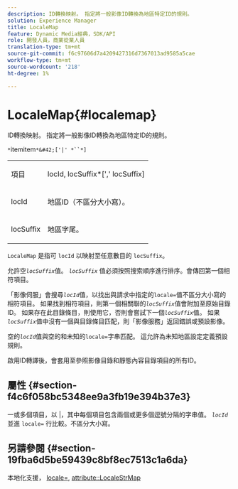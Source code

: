 ```yaml
---
description: ID轉換映射。 指定將一般影像ID轉換為地區特定ID的規則。
solution: Experience Manager
title: LocaleMap
feature: Dynamic Media經典，SDK/API
role: 開發人員，商業從業人員
translation-type: tm+mt
source-git-commit: f6c97606d7a4209427316d7367013ad9585a5cae
workflow-type: tm+mt
source-wordcount: '218'
ht-degree: 1%

---
```



# LocaleMap{#localemap}

ID轉換映射。 指定將一般影像ID轉換為地區特定ID的規則。

`*`itemitem`*&#42;['|' *``*]`

<table id="simpletable_A6DD1A28F8ED4178A8ADDB2F3AEFC402"> 
 <tr class="strow"> 
  <td class="stentry"> <p><span class="varname"> 項目</span> </p></td> 
  <td class="stentry"> <p><span class="varname"> locId</span>,<span class="varname"> locSuffix</span>*[','<span class="varname"> locSuffix</span>] </p></td> 
 </tr> 
 <tr class="strow"> 
  <td class="stentry"> <p><span class="varname"> locId</span> </p></td> 
  <td class="stentry"> <p>地區ID（不區分大小寫）。 </p></td> 
 </tr> 
 <tr class="strow"> 
  <td class="stentry"> <p><span class="varname"> locSuffix</span> </p></td> 
  <td class="stentry"> <p>地區字尾。 </p></td> 
 </tr> 
</table>

`LocaleMap` 是指可 `locId` 以映射至任意數目的 `locSuffix`。

允許空&#x200B;*`locSuffix`*&#x200B;值。 *`locSuffix`* 值必須按照搜索順序進行排序。會傳回第一個相符項目。

「影像伺服」會搜尋&#x200B;*`locId`*&#x200B;值，以找出與請求中指定的`locale=`值不區分大小寫的相符項目。 如果找到相符項目，則第一個相關聯的&#x200B;*`locSuffix`*&#x200B;值會附加至原始目錄ID。 如果存在此目錄條目，則使用它，否則會嘗試下一個&#x200B;*`locSuffix`*&#x200B;值。 如果&#x200B;*`locSuffix`*&#x200B;值中沒有一個與目錄條目匹配，則「影像服務」返回錯誤或預設影像。

空的&#x200B;*`locId`*&#x200B;值與空的和未知的`locale=`字串匹配。 這允許為未知地區設定定義預設規則。

啟用ID轉譯後，會套用至參照影像目錄和靜態內容目錄項目的所有ID。

## 屬性 {#section-f4c6f058bc5348ee9a3fb19e394b37e3}

一或多個項目，以 |，其中每個項目包含兩個或更多個逗號分隔的字串值。 *`locId`* 並進 `locale=` 行比較。不區分大小寫。

## 另請參閱 {#section-19fba6d5be59439c8bf8ec7513c1a6da}

本地化支援， [locale=](../../../../../is-api/http-ref/image-serving-api-ref/c-http-protocol-reference/c-command-reference/r-locale.md#reference-8a846b2fbc004a12821b956ed3b25cfb), [attribute::LocaleStrMap](../../../../../is-api/image-catalog/image-serving-api-ref/c-image-catalog-reference/c-attributes-reference/r-localestrmap.md#reference-98c42070a4bc4baf92537132be2b5b1e)
